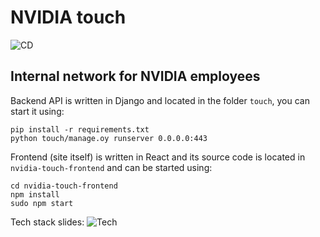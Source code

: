 # NVIDIA touch

![CD](https://github.com/topshik/nvidia-touch/workflows/CD/badge.svg)

Internal network for NVIDIA employees
---
Backend API is written in Django and located in the folder `touch`, you can start it using:
```
pip install -r requirements.txt
python touch/manage.oy runserver 0.0.0.0:443
```

Frontend (site itself) is written in React and its source code is located in `nvidia-touch-frontend` and can be started using:
```
cd nvidia-touch-frontend
npm install
sudo npm start
```

Tech stack slides:
![Tech](https://ibb.co/djMW1xy)
